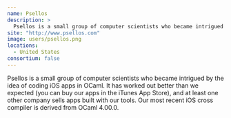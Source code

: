 ```yaml
---
name: Psellos
description: > 
  Psellos is a small group of computer scientists who became intrigued by the idea of coding iOS apps in OCaml.
site: "http://www.psellos.com"
image: users/psellos.png
locations: 
  - United States
consortium: false
---
```


Psellos is a small group of computer scientists who became intrigued by the idea of coding iOS apps in OCaml. It has worked out better than we expected (you can buy our apps in the iTunes App Store), and at least one other company sells apps built with our tools. Our most recent iOS cross compiler is derived from OCaml 4.00.0.